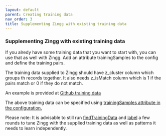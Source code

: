 ```yaml
---
layout: default
parent: Creating training data
nav_order: 3
title: Supplementing Zingg with existing training data
---
```


### Supplementing Zingg with existing training data

If you alredy have some training data that you want to start with, you can use that as well with Zingg. Add an attribute trainingSamples to the config and define the training pairs. 

The training data supplied to Zingg should have z_cluster column which groups th records together. It also needs z_isMatch column which is 1 if the pairs match or 0 if they do not match.

An example is provided at [Github training data](https://github.com/zinggAI/zingg/blob/main/examples/febrl/training.csv)

The above training data can be specified using [trainingSamples attribute in the configuration.](https://github.com/zinggAI/zingg/blob/main/examples/febrl/configWithTrainingSamples.json)

Please note: It is advisable to still run [findTrainingData](./findTrainingData.html) and [label](./label.html) a few rounds to tune Zingg with the supplied training data as well as patterns it needs to learn independently. 